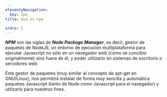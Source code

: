 ```yaml
---
eleventyNavigation:
  key: npm
title: Qué es npm

ordre: 2
---
```

***NPM*** son las siglas de ***Node Package Manager***, es decir, gestor de paquetes de NodeJS, un entorno de ejecución multiplataforma para ejecutar Javascript no sólo en un navegador web (como se concibió originalmente) sino fuera de él, y poder utilizarlo en sistemas de escritorio o servidores web.

Este gestor de paquetes (muy similar al concepto de apt-get en GNU/Linux), nos permitirá instalar de forma muy sencilla y automática paquetes Javascript (tanto de Node como Javascript para el navegador) y utilizarlo para nuestros fines.